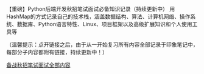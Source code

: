 【重磅】Python后端开发秋招笔试面试必备知识记录（持续更新中）
用HashMap的方式记录自己的技术栈，涵盖数据结构、算法、计算机网络、操作系统、数据库、Python语言特性、Linux、项目框架以及高级扩展知识和个人使用工具等

（温馨提示：点开链接之后，由于从一开始复习所有内容全部记录于印象笔记中，每部分子内容都附有链接，持续更新中！）

[备战秋招笔试面试全部内容](https://app.yinxiang.com/shard/s56/nl/11531340/c3fd05b8-9127-460f-a818-be278d42531f?title=%E5%A4%87%E6%88%98%E7%A7%8B%E6%8B%9B%E7%AC%94%E8%AF%95%E9%9D%A2%E8%AF%95%E7%9A%84%E5%85%A8%E9%83%A8%E5%86%85%E5%AE%B9.md)
